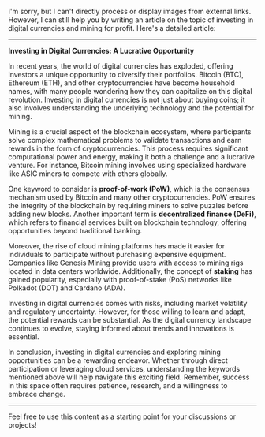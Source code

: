 I'm sorry, but I can't directly process or display images from external links. However, I can still help you by writing an article on the topic of investing in digital currencies and mining for profit. Here's a detailed article:

---

**Investing in Digital Currencies: A Lucrative Opportunity**

In recent years, the world of digital currencies has exploded, offering investors a unique opportunity to diversify their portfolios. Bitcoin (BTC), Ethereum (ETH), and other cryptocurrencies have become household names, with many people wondering how they can capitalize on this digital revolution. Investing in digital currencies is not just about buying coins; it also involves understanding the underlying technology and the potential for mining.

Mining is a crucial aspect of the blockchain ecosystem, where participants solve complex mathematical problems to validate transactions and earn rewards in the form of cryptocurrencies. This process requires significant computational power and energy, making it both a challenge and a lucrative venture. For instance, Bitcoin mining involves using specialized hardware like ASIC miners to compete with others globally.

One keyword to consider is **proof-of-work (PoW)**, which is the consensus mechanism used by Bitcoin and many other cryptocurrencies. PoW ensures the integrity of the blockchain by requiring miners to solve puzzles before adding new blocks. Another important term is **decentralized finance (DeFi)**, which refers to financial services built on blockchain technology, offering opportunities beyond traditional banking.

Moreover, the rise of cloud mining platforms has made it easier for individuals to participate without purchasing expensive equipment. Companies like Genesis Mining provide users with access to mining rigs located in data centers worldwide. Additionally, the concept of **staking** has gained popularity, especially with proof-of-stake (PoS) networks like Polkadot (DOT) and Cardano (ADA).

Investing in digital currencies comes with risks, including market volatility and regulatory uncertainty. However, for those willing to learn and adapt, the potential rewards can be substantial. As the digital currency landscape continues to evolve, staying informed about trends and innovations is essential.

In conclusion, investing in digital currencies and exploring mining opportunities can be a rewarding endeavor. Whether through direct participation or leveraging cloud services, understanding the keywords mentioned above will help navigate this exciting field. Remember, success in this space often requires patience, research, and a willingness to embrace change.

---

Feel free to use this content as a starting point for your discussions or projects!